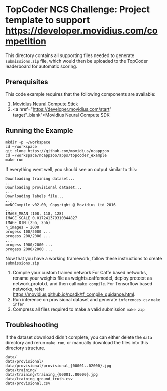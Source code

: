 # TopCoder NCS Challenge: Project template to support https://developer.movidius.com/competition

This directory contains all supporting files needed to generate `submissions.zip` file, which would then be uploaded to the TopCoder leaderboard for automatic scoring.

## Prerequisites

This code example requires that the following components are available:
1. <a href="https://developer.movidius.com/buy" target="_blank">Movidius Neural Compute Stick</a>
2. <a href="https://developer.movidius.com/start" target"_blank">Movidius Neural Compute SDK</a>

## Running the Example
~~~
mkdir -p ~/workspace
cd ~/workspace
git clone https://github.com/movidius/ncappzoo
cd ~/workspace/ncappzoo/apps/topcoder_example
make run
~~~

If everything went well, you should see an output similar to this:
~~~
Downloading training dataset...
...
Downloading provisional dataset...
...
Downloading labels file...
...
mvNCCompile v02.00, Copyright @ Movidius Ltd 2016
...
IMAGE_MEAN (108, 118, 128)
IMAGE_SCALE 0.017241379310344827
IMAGE_DIM (256, 256)
n_images = 2000
progess 100/2000 ...
progess 200/2000 ...
...
progess 1900/2000 ...
progess 2000/2000 ...
~~~

Now that you have a working framework, follow these instructions to create `submissions.zip`

1. Compile your custom trained network
   For Caffe based networks, rename your weights file as weights.caffemodel, deploy.prototxt as network.prototxt, and then call `make compile`.
   For Tensorflow based networks, refer https://movidius.github.io/ncsdk/tf_compile_guidance.html.
2. Run inference on provisional dataset and generate `inferences.csv`
   `make infer`
3. Compress all files required to make a valid submission
   `make zip`

## Troubleshooting

If the dataset download didn't complete, you can either delete the `data` directory and rerun `make run`, or manually download the files into this directory structure.
~~~
data/
data/provisional/
data/provisional/provisional_{00001..02000}.jpg
data/training/
data/training/training_{00001..80000}.jpg
data/training_ground_truth.csv
data/provisional.csv
~~~

